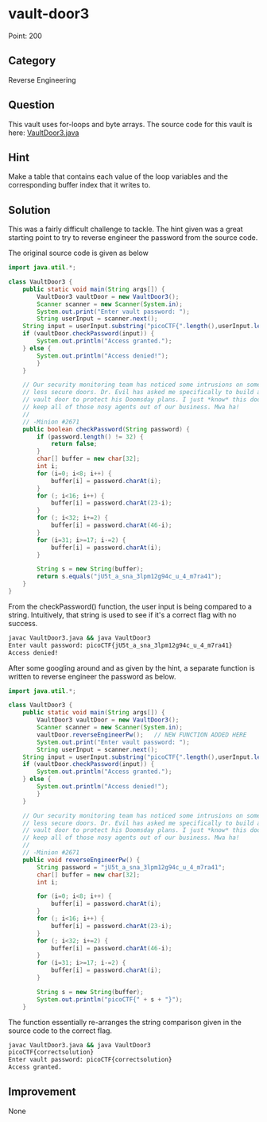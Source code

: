 # vault-door3

Point: 200

## Category

Reverse Engineering

## Question

This vault uses for-loops and byte arrays. The source code for this vault is here: [VaultDoor3.java](https://jupiter.challenges.picoctf.org/static/a4018cec1446761cb2e8cce05db925fa/VaultDoor3.java)

## Hint

Make a table that contains each value of the loop variables and the corresponding buffer index that it writes to.

## Solution

This was a fairly difficult challenge to tackle. The hint given was a great starting point to try to reverse engineer the password from the source code.

The original source code is given as below
```java
import java.util.*;

class VaultDoor3 {
    public static void main(String args[]) {
        VaultDoor3 vaultDoor = new VaultDoor3();
        Scanner scanner = new Scanner(System.in);
        System.out.print("Enter vault password: ");
        String userInput = scanner.next();
	String input = userInput.substring("picoCTF{".length(),userInput.length()-1);
	if (vaultDoor.checkPassword(input)) {
	    System.out.println("Access granted.");
	} else {
	    System.out.println("Access denied!");
        }
    }

    // Our security monitoring team has noticed some intrusions on some of the
    // less secure doors. Dr. Evil has asked me specifically to build a stronger
    // vault door to protect his Doomsday plans. I just *know* this door will
    // keep all of those nosy agents out of our business. Mwa ha!
    //
    // -Minion #2671
    public boolean checkPassword(String password) {
        if (password.length() != 32) {
            return false;
        }
        char[] buffer = new char[32];
        int i;
        for (i=0; i<8; i++) {
            buffer[i] = password.charAt(i);
        }
        for (; i<16; i++) {
            buffer[i] = password.charAt(23-i);
        }
        for (; i<32; i+=2) {
            buffer[i] = password.charAt(46-i);
        }
        for (i=31; i>=17; i-=2) {
            buffer[i] = password.charAt(i);
        }

        String s = new String(buffer);
        return s.equals("jU5t_a_sna_3lpm12g94c_u_4_m7ra41");
    }
}
```
From the checkPassword() function, the user input is being compared to a string. Intuitively, that string is used to see if it's a correct flag with no success.

```bash
javac VaultDoor3.java && java VaultDoor3
Enter vault password: picoCTF{jU5t_a_sna_3lpm12g94c_u_4_m7ra41}
Access denied!
```
After some googling around and as given by the hint, a separate function is written to reverse engineer the password as below.

```java
import java.util.*;

class VaultDoor3 {
    public static void main(String args[]) {
        VaultDoor3 vaultDoor = new VaultDoor3();
        Scanner scanner = new Scanner(System.in);
        vaultDoor.reverseEngineerPw();   // NEW FUNCTION ADDED HERE
        System.out.print("Enter vault password: ");
        String userInput = scanner.next();
	String input = userInput.substring("picoCTF{".length(),userInput.length()-1);
	if (vaultDoor.checkPassword(input)) {
	    System.out.println("Access granted.");
	} else {
	    System.out.println("Access denied!");
        }
    }

    // Our security monitoring team has noticed some intrusions on some of the
    // less secure doors. Dr. Evil has asked me specifically to build a stronger
    // vault door to protect his Doomsday plans. I just *know* this door will
    // keep all of those nosy agents out of our business. Mwa ha!
    //
    // -Minion #2671
    public void reverseEngineerPw() {
        String password = "jU5t_a_sna_3lpm12g94c_u_4_m7ra41";
        char[] buffer = new char[32];
        int i;

        for (i=0; i<8; i++) {
            buffer[i] = password.charAt(i);
        }
        for (; i<16; i++) {
            buffer[i] = password.charAt(23-i);
        }
        for (; i<32; i+=2) {
            buffer[i] = password.charAt(46-i);
        }
        for (i=31; i>=17; i-=2) {
            buffer[i] = password.charAt(i);
        }

        String s = new String(buffer);
        System.out.println("picoCTF{" + s + "}");
    }
```

The function essentially re-arranges the string comparison given in the source code to the correct flag.
```bash
javac VaultDoor3.java && java VaultDoor3
picoCTF{correctsolution}
Enter vault password: picoCTF{correctsolution}
Access granted.
```

## Improvement
None

